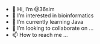 - 👋 Hi, I’m @36sim
- 👀 I’m interested in bioinformatics
- 🌱 I’m currently learning Java
- 💞️ I’m looking to collaborate on ...
- 📫 How to reach me ...

<!---
36sim/36sim is a ✨ special ✨ repository because its `README.md` (this file) appears on your GitHub profile.
You can click the Preview link to take a look at your changes.
--->
